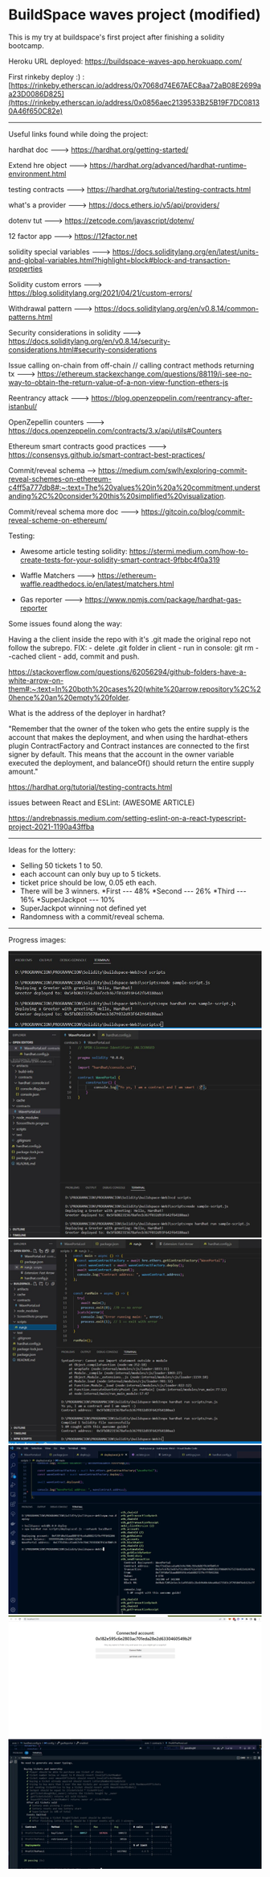 # BuildSpace waves project (modified)

This is my try at buildspace's first project after finishing a solidity bootcamp.

Heroku URL deployed: https://buildspace-waves-app.herokuapp.com/

First rinkeby deploy :) : [https://rinkeby.etherscan.io/address/0x7068d74E67AEC8aa72aB08E2699aa23D0086D825](https://rinkeby.etherscan.io/address/0x0856aec2139533B25B19F7DC08130A46f650C82e)

---

Useful links found while doing the project:

hardhat doc ---> https://hardhat.org/getting-started/

Extend hre object ---> https://hardhat.org/advanced/hardhat-runtime-environment.html

testing contracts ---> https://hardhat.org/tutorial/testing-contracts.html


what's a provider ---> https://docs.ethers.io/v5/api/providers/

dotenv tut ---> https://zetcode.com/javascript/dotenv/

12 factor app ---> https://12factor.net


solidity special variables ---> https://docs.soliditylang.org/en/latest/units-and-global-variables.html?highlight=block#block-and-transaction-properties

Solidity custom errors ---> https://blog.soliditylang.org/2021/04/21/custom-errors/

Withdrawal pattern ---> https://docs.soliditylang.org/en/v0.8.14/common-patterns.html

Security considerations in solidity ---> https://docs.soliditylang.org/en/v0.8.14/security-considerations.html#security-considerations

Issue calling on-chain from off-chain // calling contract methods returning tx ---> https://ethereum.stackexchange.com/questions/88119/i-see-no-way-to-obtain-the-return-value-of-a-non-view-function-ethers-js

Reentrancy attack ---> https://blog.openzeppelin.com/reentrancy-after-istanbul/

OpenZepellin counters ---> https://docs.openzeppelin.com/contracts/3.x/api/utils#Counters

Ethereum smart contracts good practices ---> https://consensys.github.io/smart-contract-best-practices/

Commit/reveal schema --> https://medium.com/swlh/exploring-commit-reveal-schemes-on-ethereum-c4ff5a777db8#:~:text=The%20values%20in%20a%20commitment,understanding%2C%20consider%20this%20simplified%20visualization.

Commit/reveal schema more doc ---> https://gitcoin.co/blog/commit-reveal-scheme-on-ethereum/

Testing:

- Awesome article testing solidity: https://stermi.medium.com/how-to-create-tests-for-your-solidity-smart-contract-9fbbc4f0a319

- Waffle Matchers ---> https://ethereum-waffle.readthedocs.io/en/latest/matchers.html

- Gas reporter ---> https://www.npmjs.com/package/hardhat-gas-reporter


Some issues found along the way: 

Having a the client inside the repo with it's .git made the original repo not follow the subrepo.
FIX:
    - delete .git folder in client
    - run in console:  git rm --cached client
    - add, commit and push.
    
https://stackoverflow.com/questions/62056294/github-folders-have-a-white-arrow-on-them#:~:text=In%20both%20cases%20(white%20arrow,repository%2C%20hence%20an%20empty%20folder.

What is the address of the deployer in hardhat?

"Remember that the owner of the token who gets the entire supply is the account that makes the deployment, and when using the hardhat-ethers plugin ContractFactory and Contract instances are connected to the first signer by default. This means that the account in the owner variable executed the deployment, and balanceOf() should return the entire supply amount."

https://hardhat.org/tutorial/testing-contracts.html

issues between React and ESLint: (AWESOME ARTICLE)

https://andrebnassis.medium.com/setting-eslint-on-a-react-typescript-project-2021-1190a43ffba

---
Ideas for the lottery:

- Selling 50 tickets 1 to 50.
- each account can only buy up to 5 tickets.
- ticket price should be low, 0.05 eth each.
- There will be 3 winners.
    *First --- 48%
    *Second --- 26%
    *Third --- 16%
    *SuperJackpot --- 10%
- SuperJackpot winning not defined yet
- Randomness with a commit/reveal schema.
---

Progress images:

![alt text](https://github.com/fede2442/buildspaceWavesProject/blob/main/evm/ScreenShots/1.JPG)
![alt text](https://github.com/fede2442/buildspaceWavesProject/blob/main/evm/ScreenShots/2.JPG)
![alt text](https://github.com/fede2442/buildspaceWavesProject/blob/main/evm/ScreenShots/3.JPG)
![alt text](https://github.com/fede2442/buildspaceWavesProject/blob/main/evm/ScreenShots/4.JPG)
![alt text](https://github.com/fede2442/buildspaceWavesProject/blob/main/evm/ScreenShots/5.JPG)
![alt text](https://github.com/fede2442/buildspaceWavesProject/blob/main/evm/ScreenShots/6.JPG)